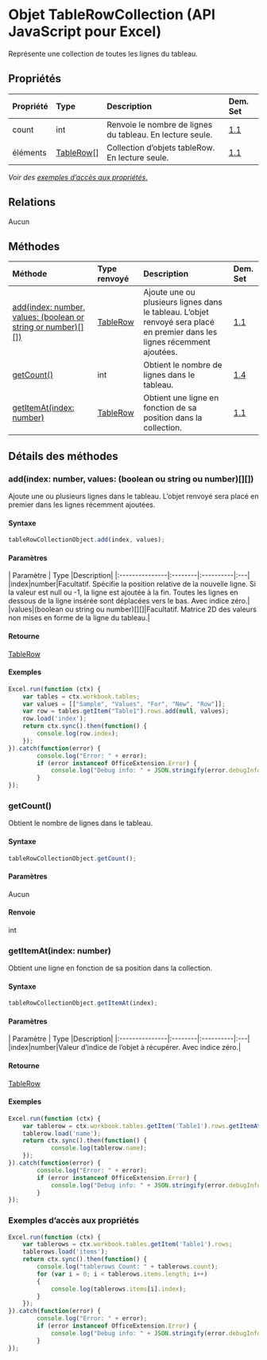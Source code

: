 # <a name="tablerowcollection-object-javascript-api-for-excel"></a>Objet TableRowCollection (API JavaScript pour Excel)

Représente une collection de toutes les lignes du tableau.

## <a name="properties"></a>Propriétés

| Propriété       | Type    |Description| Dem. Set|
|:---------------|:--------|:----------|:----|
|count|int|Renvoie le nombre de lignes du tableau. En lecture seule.|[1.1](../requirement-sets/excel-api-requirement-sets.md)|
|éléments|[TableRow[]](tablerow.md)|Collection d’objets tableRow. En lecture seule.|[1.1](../requirement-sets/excel-api-requirement-sets.md)|

_Voir des [exemples d’accès aux propriétés.](#property-access-examples)_

## <a name="relationships"></a>Relations
Aucun


## <a name="methods"></a>Méthodes

| Méthode           | Type renvoyé    |Description| Dem. Set|
|:---------------|:--------|:----------|:----|
|[add(index: number, values: (boolean or string or number)[][])](#addindex-number-values-boolean-or-string-or-number)|[TableRow](tablerow.md)|Ajoute une ou plusieurs lignes dans le tableau. L’objet renvoyé sera placé en premier dans les lignes récemment ajoutées.|[1.1](../requirement-sets/excel-api-requirement-sets.md)|
|[getCount()](#getcount)|int|Obtient le nombre de lignes dans le tableau.|[1.4](../requirement-sets/excel-api-requirement-sets.md)|
|[getItemAt(index: number)](#getitematindex-number)|[TableRow](tablerow.md)|Obtient une ligne en fonction de sa position dans la collection.|[1.1](../requirement-sets/excel-api-requirement-sets.md)|

## <a name="method-details"></a>Détails des méthodes


### <a name="addindex-number-values-boolean-or-string-or-number"></a>add(index: number, values: (boolean ou string ou number)[][])
Ajoute une ou plusieurs lignes dans le tableau. L’objet renvoyé sera placé en premier dans les lignes récemment ajoutées.

#### <a name="syntax"></a>Syntaxe
```js
tableRowCollectionObject.add(index, values);
```

#### <a name="parameters"></a>Paramètres
| Paramètre       | Type    |Description|
|:---------------|:--------|:----------|:---|
|index|number|Facultatif. Spécifie la position relative de la nouvelle ligne. Si la valeur est null ou -1, la ligne est ajoutée à la fin. Toutes les lignes en dessous de la ligne insérée sont déplacées vers le bas. Avec indice zéro.|
|values|(boolean ou string ou number)[][]|Facultatif. Matrice 2D des valeurs non mises en forme de la ligne du tableau.|

#### <a name="returns"></a>Retourne
[TableRow](tablerow.md)

#### <a name="examples"></a>Exemples

```js
Excel.run(function (ctx) { 
    var tables = ctx.workbook.tables;
    var values = [["Sample", "Values", "For", "New", "Row"]];
    var row = tables.getItem("Table1").rows.add(null, values);
    row.load('index');
    return ctx.sync().then(function() {
        console.log(row.index);
    });
}).catch(function(error) {
        console.log("Error: " + error);
        if (error instanceof OfficeExtension.Error) {
            console.log("Debug info: " + JSON.stringify(error.debugInfo));
        }
});
```

### <a name="getcount"></a>getCount()
Obtient le nombre de lignes dans le tableau.

#### <a name="syntax"></a>Syntaxe
```js
tableRowCollectionObject.getCount();
```

#### <a name="parameters"></a>Paramètres
Aucun

#### <a name="returns"></a>Renvoie
int

### <a name="getitematindex-number"></a>getItemAt(index: number)
Obtient une ligne en fonction de sa position dans la collection.

#### <a name="syntax"></a>Syntaxe
```js
tableRowCollectionObject.getItemAt(index);
```

#### <a name="parameters"></a>Paramètres
| Paramètre       | Type    |Description|
|:---------------|:--------|:----------|:---|
|index|number|Valeur d’indice de l’objet à récupérer. Avec indice zéro.|

#### <a name="returns"></a>Retourne
[TableRow](tablerow.md)

#### <a name="examples"></a>Exemples

```js
Excel.run(function (ctx) { 
    var tablerow = ctx.workbook.tables.getItem('Table1').rows.getItemAt(0);
    tablerow.load('name');
    return ctx.sync().then(function() {
            console.log(tablerow.name);
    });
}).catch(function(error) {
        console.log("Error: " + error);
        if (error instanceof OfficeExtension.Error) {
            console.log("Debug info: " + JSON.stringify(error.debugInfo));
        }
});
```
### <a name="property-access-examples"></a>Exemples d’accès aux propriétés

```js
Excel.run(function (ctx) { 
    var tablerows = ctx.workbook.tables.getItem('Table1').rows;
    tablerows.load('items');
    return ctx.sync().then(function() {
        console.log("tablerows Count: " + tablerows.count);
        for (var i = 0; i < tablerows.items.length; i++)
        {
            console.log(tablerows.items[i].index);
        }
    });
}).catch(function(error) {
        console.log("Error: " + error);
        if (error instanceof OfficeExtension.Error) {
            console.log("Debug info: " + JSON.stringify(error.debugInfo));
        }
});
```